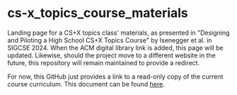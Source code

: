 # cs-x_topics_course_materials
Landing page for a CS+X topics class' materials, as presented in "Designing and Piloting a High School CS+X Topics Course" by Isenegger et al. in SIGCSE 2024. When the ACM digital library link is added, this page will be updated. Likewise, should the project move to a different website in the future, this repository will remain maintained to provide a redirect.


For now, this GitHub just provides a link to a read-only copy of the current course curriculum. This document can be found [here](https://docs.google.com/document/d/1LYuC6sF5Wk8EJUR6z9x8Dpu6LiXzev6-0ImsgjF8MLg/edit?usp=sharing).
